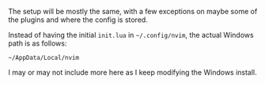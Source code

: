 The setup will be mostly the same, with a few exceptions on maybe some of the plugins and where the config is stored.

Instead of having the initial `init.lua` in `~/.config/nvim`, the actual Windows path is as follows:

`~/AppData/Local/nvim`

I may or may not include more here as I keep modifying the Windows install.

